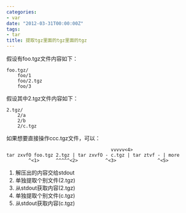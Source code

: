 ```yaml
---
categories:
- var
date: "2012-03-31T00:00:00Z"
tags:
- tar
title: 提取tgz里面的tgz里面的tgz
---
```


假设有foo.tgz文件内容如下：

    foo.tgz/
        foo/1
        foo/2.tgz
        foo/3

假设其中2.tgz文件内容如下：

    2.tgz/
        2/a
        2/b
        2/c.tgz

如果想要直接操作ccc.tgz文件，可以：
    
                                          vvvvv<4>
    tar zxvfO foo.tgz 2.tgz | tar zxvfO - c.tgz | tar ztvf - | more
            ^<1>      ^^^^^<2>          ^<3>               ^<5>

1. 解压出的内容交给stdout
2. 单独提取个别文件(2.tgz)
3. 从stdout获取内容(2.tgz)
4. 单独提取个别文件(c.tgz)
5. 从stdout获取内容(c.tgz)
